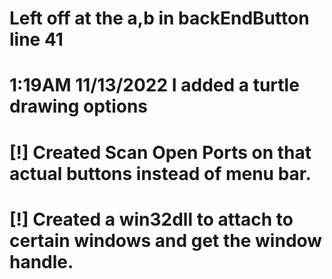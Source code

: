 # Left off at the a,b in backEndButton line 41 
# 1:19AM 11/13/2022 I added a turtle drawing options
# [!] Created Scan Open Ports on that actual buttons instead of menu bar.
# [!] Created a win32dll to attach to certain windows and get the window handle.

